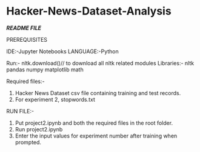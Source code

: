 # Hacker-News-Dataset-Analysis
*****README FILE*****

PREREQUISITES

IDE:-Jupyter Notebooks
LANGUAGE:-Python

Run:-
nltk.download()// to download all nltk related modules
Libraries:-
nltk
pandas
numpy 
matplotlib
math

Required files:-
1. Hacker News Dataset csv file containing training and test records.
2. For experiment 2, stopwords.txt

RUN FILE:-
1. Put project2.ipynb and both the required files in the root folder.
2. Run project2.ipynb
3. Enter the input values for experiment number after training when prompted.
